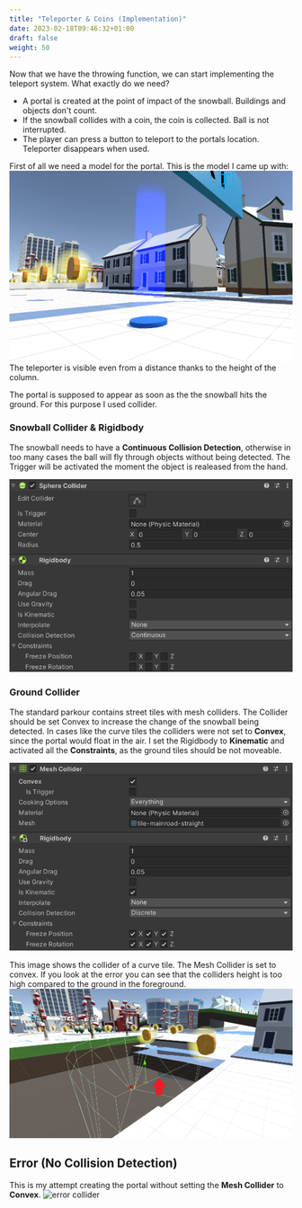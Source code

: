 ```yaml
---
title: "Teleporter & Coins (Implementation)"
date: 2023-02-18T09:46:32+01:00
draft: false
weight: 50
---
```


Now that we have the throwing function, we can start implementing the teleport system.
What exactly do we need?

* A portal is created at the point of impact of the snowball. Buildings and objects don't count.
* If the snowball collides with a coin, the coin is collected. Ball is not interrupted.
* The player can press a button to teleport to the portals location. Teleporter disappears when used.

First of all we need a model for the portal. This is the model I came up with:
![teleporter](https://raw.githubusercontent.com/Lithanel/Lithanel_page/master/images/teleporter/teleporter.png)
The teleporter is visible even from a distance thanks to the height of the column.

The portal is supposed to appear as soon as the the snowball hits the ground. For this purpose I used collider.

### Snowball Collider & Rigidbody
The snowball needs to have a **Continuous Collision Detection**, otherwise in too many cases the ball will fly through objects without being detected.
The Trigger will be activated the moment the object is realeased from the hand.

![snowball collider](https://raw.githubusercontent.com/Lithanel/Lithanel_page/master/images/teleporter/ball_collider.png)

### Ground Collider
The standard parkour contains street tiles with mesh colliders. The Collider should be set Convex to increase the change of the snowball being detected.
In cases like the curve tiles the colliders were not set to **Convex**, since the portal would float in the air.
I set the Rigidbody to **Kinematic** and activated all the **Constraints**, as the ground tiles should be not moveable. 

![street collider](https://raw.githubusercontent.com/Lithanel/Lithanel_page/master/images/teleporter/street_collider.png)

This image shows the collider of a curve tile. The Mesh Collider is set to convex. 
If you look at the error you can see that the colliders height is too high compared to the ground in the foreground.
![convex collider](https://raw.githubusercontent.com/Lithanel/Lithanel_page/master/images/teleporter/convex_collider.png)


## Error (No Collision Detection)
This is my attempt creating the portal without setting the **Mesh Collider** to **Convex**.
![error collider](https://raw.githubusercontent.com/Lithanel/Lithanel_page/master/images/teleporter/error_convex.gif)